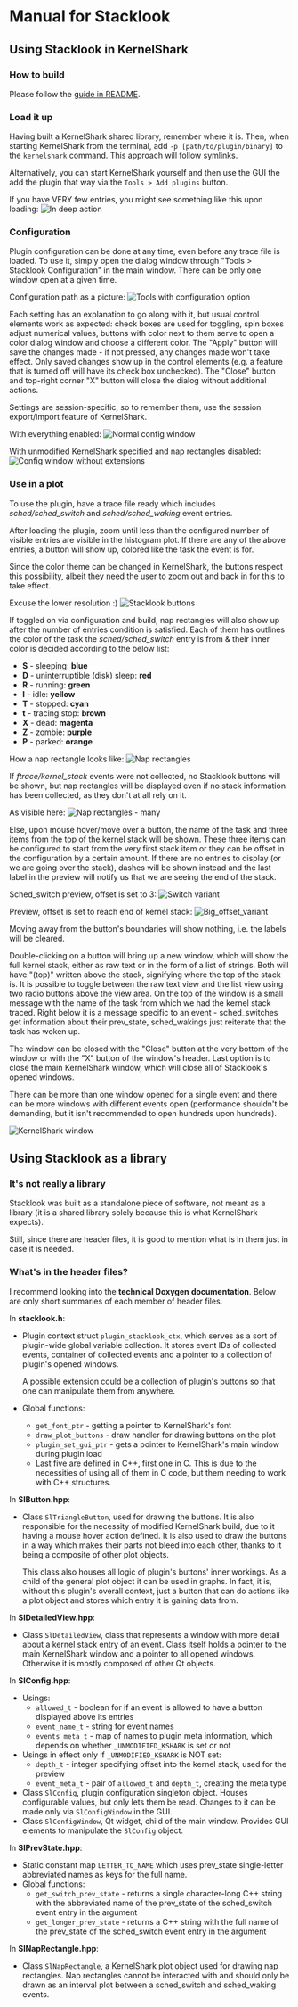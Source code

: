 # Manual for Stacklook

## Using Stacklook in KernelShark

### How to build

Please follow the [guide in README](../../../README.md).

### Load it up

Having built a KernelShark shared library, remember
where it is. Then, when starting KernelShark from
the terminal, add `-p [path/to/plugin/binary]` to
the `kernelshark` command. This approach will
follow symlinks.

Alternatively, you can start KernelShark yourself and
then use the GUI the add the plugin that way via the
`Tools > Add plugins` button.

If you have VERY few entries, you might see something like this
upon loading:
![In deep action](../images/stacklook_in_action.png)

### Configuration

Plugin configuration can be done at any time, even before
any trace file is loaded. To use it, simply open the dialog
window through "Tools > Stacklook Configuration" in the
main window. There can be only one window open at a given time.

Configuration path as a picture:
![Tools with configuration option](../images/toolbar_config.png)

Each setting has an explanation to go along
with it, but usual control elements work as expected:
check boxes are used for toggling, spin boxes adjust numerical
values, buttons with color next to them serve to open a color
dialog window and choose a different color. The "Apply"
button will save the changes made - if not pressed, any
changes made won't take effect. Only saved changes show up
in the control elements (e.g. a feature that is turned off will
have its check box unchecked). The "Close" button and top-right
corner "X" button will close the dialog without additional
actions.

Settings are session-specific, so to remember them, use the
session export/import feature of KernelShark.

With everything enabled:
![Normal config window](../images/config_window.png)

With unmodified KernelShark specified and nap rectangles disabled:
![Config window without extensions](../images/config_window_no_extensions.png)

### Use in a plot

To use the plugin, have a trace file ready which includes
*sched/sched_switch* and *sched/sched_waking* event entries.

After loading the plugin, zoom until less than the configured
number of visible entries are visible in the histogram plot.
If there are any of the above entries, a button will show up, 
colored like the task the event is for.

Since the color theme can be changed in KernelShark, the
buttons respect this possibility, albeit they need the user
to zoom out and back in for this to take effect.

Excuse the lower resolution :\)
![Stacklook buttons](../images/stacklook_buttons.png)

If toggled on via configuration and build, nap rectangles
will also show up after the number of entries condition is
satisfied. Each of them has outlines the color of the task the
*sched/sched_switch* entry is from & their inner color is
decided according to the below list:
- **S** - sleeping: **blue**
- **D** - uninterruptible (disk) sleep: **red**
- **R** - running: **green**
- **I** - idle: **yellow**
- **T** - stopped: **cyan**
- **t** - tracing stop: **brown**
- **X** - dead: **magenta**
- **Z** - zombie: **purple**
- **P** - parked: **orange**

How a nap rectangle looks like:
![Nap rectangles](../images/nap_rectangle_alone.png)

If *ftrace/kernel_stack* events were not collected, no
Stacklook buttons will be shown, but nap rectangles will
be displayed even if no stack information has been collected, as
they don't at all rely on it.

As visible here:
![Nap rectangles - many](../images/idle_task_be_running.png)

Else, upon mouse hover/move over a button, the name of
the task and three items from the top of the kernel stack
will be shown. These three items can be configured to start
from the very first stack item or they can be offset in the
configuration by a certain amount. If there are no entries
to display (or we are going over the stack), dashes will be
shown instead and the last label in the preview will notify
us that we are seeing the end of the stack.

Sched_switch preview, offset is set to 3:
![Switch variant](../images/preview_switch.png)

Preview, offset is set to reach end of kernel stack:
![Big_offset_variant](../images/preview_big_offset.png)

Moving away from the button's boundaries will show nothing, i.e.
the labels will be cleared.

Double-clicking on a button will bring up a new window,
which will show the full kernel stack, either as raw text
or in the form of a list of strings. Both will have "(top)"
written above the stack, signifying where the top of the
stack is. It is possible to toggle between the raw text
view and the list view using two radio buttons above the
view area. On the top of the window is a small message
with the name of the task from which we had the kernel
stack traced. Right below it is a message specific to an
event - sched_switches get information about their prev_state,
sched_wakings just reiterate that the task has woken up.

The window can be closed with the "Close"
button at the very bottom of the window or with the "X"
button of the window's header. Last option is to close
the main KernelShark window, which will close all of
Stacklook's opened windows.

There can be more than one window opened for a single
event and there can be more windows with different
events open (performance shouldn't be demanding, but
it isn't recommended to open hundreds upon hundreds).

![KernelShark window](../images/stacklook_detailed_view.png)

## Using Stacklook as a library

### It's not really a library

Stacklook was built as a standalone piece of
software, not meant as a library (it is a shared library
solely because this is what KernelShark expects).

Still, since there are header files, it is good to
mention what is in them just in case it is needed.

### What's in the header files?

I recommend looking into the **technical Doxygen**
**documentation**. Below are only short summaries
of each member of header files.

In **stacklook.h**:
- Plugin context struct `plugin_stacklook_ctx`, which
  serves as a sort of plugin-wide global variable collection.
  It stores event IDs of collected events, container of
  collected events and a pointer to a collection of
  plugin's opened windows.
  
  A possible extension could be a collection of plugin's
  buttons so that one can manipulate them from anywhere.

- Global functions:
    * `get_font_ptr` - getting a pointer to KernelShark's
      font
    * `draw_plot_buttons` - draw handler for drawing buttons
      on the plot
    * `plugin_set_gui_ptr` - gets a pointer to KernelShark's
      main window during plugin load
    - Last five are defined in C++, first one in C. This is
      due to the necessities of using all of them in C code,
      but them needing to work with C++ structures.

In **SlButton.hpp**:
- Class `SlTriangleButton`, used for drawing the buttons.
  It is also responsible for the necessity of modified
  KernelShark build, due to it having a mouse hover action
  defined. It is also used to draw the buttons in a way
  which makes their parts not bleed into each other,
  thanks to it being a composite of other plot objects.

  This class also houses all logic of plugin's buttons'
  inner workings. As a child of the general plot object
  it can be used in graphs. In fact, it is, without this
  plugin's overall context, just a button that can do
  actions like a plot object and stores which entry it is
  gaining data from.

In **SlDetailedView.hpp**:
- Class `SlDetailedView`, class that represents a window
  with more detail about a kernel stack entry of an event.
  Class itself holds a pointer to the main KernelShark
  window and a pointer to all opened windows. Otherwise
  it is mostly composed of other Qt objects.

In **SlConfig.hpp**:
- Usings:
  * `allowed_t` - boolean for if an event is allowed to have
    a button displayed above its entries
  * `event_name_t` - string for event names
  * `events_meta_t` - map of names to plugin meta information,
    which depends on whether `_UNMODIFIED_KSHARK` is set or not
- Usings in effect only if `_UNMODIFIED_KSHARK` is NOT set:
  * `depth_t` - integer specifying offset into the kernel
    stack, used for the preview
  * `event_meta_t` - pair of `allowed_t` and `depth_t`, creating
    the meta type
- Class `SlConfig`, plugin configuration singleton object. Houses
  configurable values, but only lets them be read. Changes
  to it can be made only via `SlConfigWindow` in the GUI. 
- Class `SlConfigWindow`, Qt widget, child of the main window.
  Provides GUI elements to manipulate the `SlConfig` object.

In **SlPrevState.hpp**:
- Static constant map `LETTER_TO_NAME` which uses prev_state
  single-letter abbreviated names as keys for the full name.
- Global functions:
  * `get_switch_prev_state` - returns a single character-long
    C++ string with the abbreviated name of the prev_state
    of the sched_switch event entry in the argument
  * `get_longer_prev_state` - returns a C++ string with the
    full name of the prev_state of the sched_switch event entry
    in the argument

In **SlNapRectangle.hpp**:
- Class `SlNapRectangle`, a KernelShark plot object used for
  drawing nap rectangles. Nap rectangles cannot be interacted
  with and should only be drawn as an interval plot between
  a sched_switch and sched_waking events.